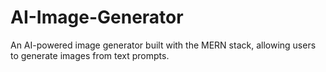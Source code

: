 # AI-Image-Generator
An AI-powered image generator built with the MERN stack, allowing users to generate images from text prompts.
